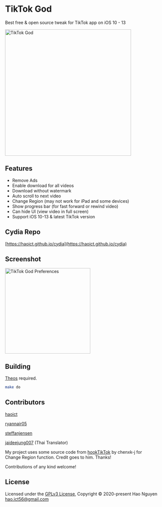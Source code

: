 # TikTok God

Best free & open source tweak for TikTok app on iOS 10 - 13  

<img src="https://haoict.github.io/cydia/images/tiktokgodbanner.jpg" alt="TikTok God" width="414"/>

## Features
- Remove Ads
- Enable download for all videos
- Download without watermark
- Auto scroll to next video
- Change Region (may not work for iPad and some devices)
- Show progress bar (for fast forward or rewind video)
- Can hide UI (view video in full screen)
- Support iOS 10-13 & latest TikTok version

## Cydia Repo

[https://haoict.github.io/cydia](https://haoict.github.io/cydia)

## Screenshot

<img src="https://haoict.github.io/cydia/images/tiktokgodpref.png" alt="TikTok God Preferences" width="280"/>

## Building

[Theos](https://github.com/theos/theos) required.

```bash
make do
```

## Contributors

[haoict](https://github.com/haoict)

[ryannair05](https://github.com/ryannair05)

[steffanjensen](https://github.com/steffanjensen)

[jaideejung007](https://github.com/jaideejung007) (Thai Translator)

My project uses some source code from [hookTikTok](https://github.com/chenxk-j/hookTikTok/blob/master/hooktiktok/hooktiktok.xm#L23) by chenxk-j for Change Region function. Credit goes to him. Thanks!

Contributions of any kind welcome!

## License

Licensed under the [GPLv3 License](./LICENSE), Copyright © 2020-present Hao Nguyen <hao.ict56@gmail.com>
